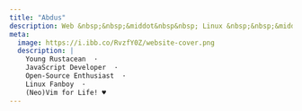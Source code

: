 ```yaml
---
title: "Abdus"
description: Web &nbsp;&nbsp;&middot&nbsp&nbsp; Linux &nbsp;&nbsp;&middot&nbsp&nbsp; Open-Source
meta:
  image: https://i.ibb.co/RvzfY0Z/website-cover.png
  description: |
    Young Rustacean  ·  
    JavaScript Developer  ·  
    Open-Source Enthusiast  ·  
    Linux Fanboy  ·  
    (Neo)Vim for Life! ♥
---
```


